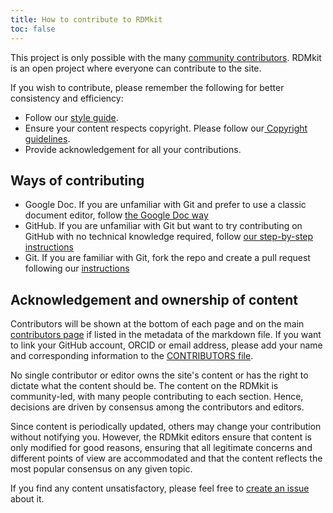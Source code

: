 ```yaml
---
title: How to contribute to RDMkit
toc: false
---
```


This project is only possible with the many [community contributors](https://rdmkit.elixir-europe.org/contributors). RDMkit is an open project where everyone can contribute to the site.

If you wish to contribute, please remember the following for better consistency and efficiency: 

* Follow our [style guide](https://rdmkit.elixir-europe.org/style_guide).
* Ensure your content respects copyright. Please follow our[ Copyright guidelines](https://rdmkit.elixir-europe.org/copyright).
* Provide acknowledgement for all your contributions.


## Ways of contributing

* Google Doc. If you are unfamiliar with Git and prefer to use a classic document editor, follow [the Google Doc way](https://rdmkit.elixir-europe.org/google_doc_way)
* GitHub. If you are unfamiliar with Git but want to try contributing on GitHub with no technical knowledge required, follow [our step-by-step instructions](https://rdmkit.elixir-europe.org/github_way)
* Git. If you are familiar with Git, fork the repo and create a pull request following our [instructions](https://rdmkit.elixir-europe.org/working_with_git)


## Acknowledgement and ownership of content

Contributors will be shown at the bottom of each page and on the main [contributors page](https://rdmkit.elixir-europe.org/contributors) if listed in the metadata of the markdown file. If you want to link your GitHub account, ORCID or email address, please add your name and corresponding information to the [CONTRIBUTORS file](https://github.com/elixir-europe/rdmkit/blob/master/_data/CONTRIBUTORS.yaml).

No single contributor or editor owns the site's content or has the right to dictate what the content should be. The content on the RDMkit is community-led, with many people contributing to each section. Hence, decisions are driven by consensus among the contributors and editors.

Since content is periodically updated, others may change your contribution without notifying you. However, the RDMkit editors ensure that content is only modified for good reasons, ensuring that all legitimate concerns and different points of view are accommodated and that the content reflects the most popular consensus on any given topic.

If you find any content unsatisfactory, please feel free to [create an issue](https://github.com/elixir-europe/rdmkit/issues/new/choose) about it.
